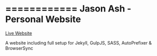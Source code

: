 ============
Jason Ash - Personal Website
============

[Live Website](https://www.jasonwadeash.com)


A website including full setup for Jekyll, GulpJS, SASS, AutoPrefixer &amp; BrowserSync
